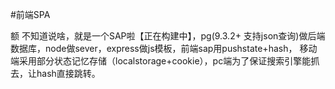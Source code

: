 #前端SPA

额 不知道说啥，就是一个SAP啦【正在构建中】，pg(9.3.2+ 支持json查询)做后端数据库，node做sever，express做js模板，前端sap用pushstate+hash， 移动端采用部分状态记忆存储（localstorage+cookie），pc端为了保证搜索引擎能抓去，让hash直接跳转。